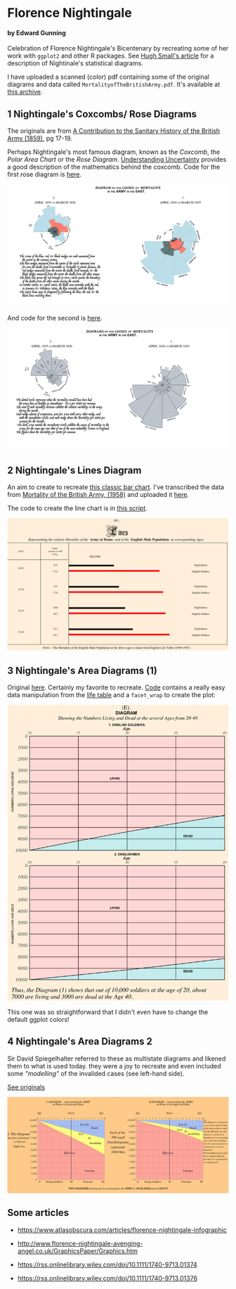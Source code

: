# Florence Nightingale
#### by Edward Gunning

Celebration of Florence Nightingale's Bicentenary by recreating some of her work with `ggplot2` and other R packages. See [Hugh Small's article](https://www.york.ac.uk/depts/maths/histstat/small.htm) for a description of Nightinale's statistical diagrams.

I have uploaded a scanned (color) pdf containing some of the original diagrams and data called  `MortalityofTheBritishArmy.pdf`. It's available at [this archive](https://archive.org/details/mortalityofbriti00lond/page/n41/mode/2up).


## 1 Nightingale's Coxcombs/ Rose Diagrams
The originals are from [A Contribution to the Sanitary History of the British Army (1859)](https://curiosity.lib.harvard.edu/contagion/catalog/36-990101646750203941), pg 17-19.


Perhaps Nightingale's most famous diagram, known as the _Coxcomb_, the _Polar Area Chart_ or the _Rose Diagram_. [Understanding Uncertainty](https://understandinguncertainty.org/node/214) provides a good description of the mathematics behind the coxcomb. Code for the first rose diagram is [here](https://github.com/edwardgunning/FlorenceNightingale/blob/master/Rose%20Diagram%20Code.R).

![](causesofmortality.png)

And code for the second is [here](https://github.com/edwardgunning/FlorenceNightingale/blob/master/Rose%20Diagram%20Code.R).

![](rosediagram2.png)

## 2 Nightingale's Lines Diagram

An aim to create to recreate [this classic bar chart](https://archive.org/details/mortalityofbriti00lond/page/n33/mode/2up).
I've transcribed the data from  [Mortality of the British Army, (1958)](https://archive.org/details/mortalityofbriti00lond/page/12/mode/2up) and uploaded it [here](https://github.com/edwardgunning/FlorenceNightingale/blob/master/EnglishMortalityData.xlsx).

The code to create the line chart is in [this script](https://github.com/edwardgunning/FlorenceNightingale/blob/master/Lines%20Diagram%20B.R).

![](LinesDiagramB.png)

## 3 Nightingale's Area Diagrams (1)

Original [here](https://archive.org/details/mortalityofbriti00lond/page/n39/mode/2up). Certainly my favorite to recreate. [Code](https://github.com/edwardgunning/FlorenceNightingale/blob/master/Area%20Charts.R) contains a really easy data manipulation from the [life table](https://github.com/edwardgunning/FlorenceNightingale/blob/master/EnglishMortalityData.xlsx) and a `facet_wrap` to create the plot:

![](AreaChart.png)

This one was so straightforward that I didn't even have to change the default ggplot colors!


## 4 Nightingale's Area Diagrams 2

Sir David Spiegelhalter referred to these as multistate diagrams and likened them to what is used today. they were a joy to recreate and even included some _"modelling"_ of the invalided cases (see left-hand side).

[See originals](https://archive.org/details/mortalityofbriti00lond/page/n41/mode/2up)

![](mulistate_chart.png)

## Some articles

* https://www.atlasobscura.com/articles/florence-nightingale-infographic

* http://www.florence-nightingale-avenging-angel.co.uk/GraphicsPaper/Graphics.htm

* https://rss.onlinelibrary.wiley.com/doi/10.1111/1740-9713.01374

* https://rss.onlinelibrary.wiley.com/doi/10.1111/1740-9713.01376